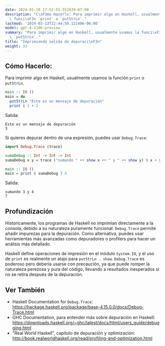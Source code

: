 ```yaml
---
date: 2024-01-20 17:52:53.552439-07:00
description: "C\xF3mo Hacerlo: Para imprimir algo en Haskell, usualmente usamos la\
  \ funci\xF3n `print` o `putStrLn`."
lastmod: '2024-03-13T22:44:59.121406-06:00'
model: gpt-4-1106-preview
summary: "Para imprimir algo en Haskell, usualmente usamos la funci\xF3n `print` o\
  \ `putStrLn`."
title: "Imprimiendo salida de depuraci\xF3n"
weight: 33
---
```


## Cómo Hacerlo:
Para imprimir algo en Haskell, usualmente usamos la función `print` o `putStrLn`.

```haskell
main :: IO ()
main = do
  putStrLn "Este es un mensaje de depuración"
  print $ 1 + 2
```

Salida:

```
Este es un mensaje de depuración
3
```

Si quieres depurar dentro de una expresión, puedes usar `Debug.Trace`:

```haskell
import Debug.Trace (trace)

sumaDebug :: Int -> Int -> Int
sumaDebug x y = trace ("sumando " ++ show x ++ " y " ++ show y) $ x + y

main :: IO ()
main = print $ sumaDebug 3 4
```

Salida:

```
sumando 3 y 4
7
```

## Profundización
Historicamente, los programas de Haskell no imprimían directamente a la consola, debido a su naturaleza puramente funcional. `Debug.Trace` permite añadir impurezas para la depuración. Como alternativa, puedes usar herramientas más avanzadas como depuradores o profilers para hacer un análisis más detallado.

Haskell define operaciones de impresión en el módulo `System.IO`, y el uso de `print` es realmente un atajo para `putStrLn . show`. `Debug.Trace` es poderoso pero debería usarse con precaución, ya que puede romper la naturaleza perezosa y pura del código, llevando a resultados inesperados si no se retira después de la depuración.

## Ver También
- Haskell Documentation for `Debug.Trace`: https://hackage.haskell.org/package/base-4.15.0.0/docs/Debug-Trace.html
- GHC Documentation, para entender más sobre depuración en Haskell: https://downloads.haskell.org/~ghc/latest/docs/html/users_guide/debugging.html
- "Real World Haskell", capítulo de depuración y optimización: http://book.realworldhaskell.org/read/profiling-and-optimization.html
